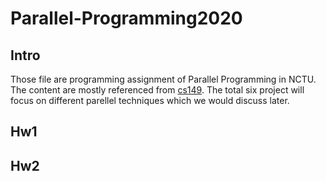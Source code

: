 # Parallel-Programming2020

## Intro
Those file are programming assignment of Parallel Programming in NCTU. The content are mostly referenced from [cs149](http://cs149.stanford.edu/fall20).
The total six project will focus on different parellel techniques which we would discuss later.



## Hw1


## Hw2
